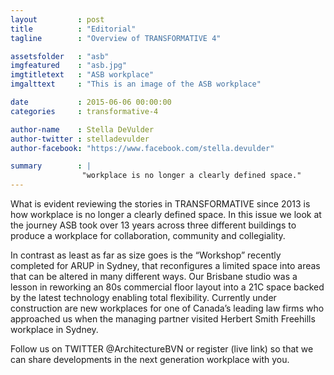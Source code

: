 ```yaml
---
layout         : post
title          : "Editorial"
tagline        : "Overview of TRANSFORMATIVE 4"

assetsfolder   : "asb"
imgfeatured    : "asb.jpg"
imgtitletext   : "ASB workplace"
imgalttext     : "This is an image of the ASB workplace"

date           : 2015-06-06 00:00:00
categories     : transformative-4

author-name    : Stella DeVulder
author-twitter : stelladevulder
author-facebook: "https://www.facebook.com/stella.devulder"

summary        : |
                "workplace is no longer a clearly defined space."
---
```


What is evident reviewing the stories in TRANSFORMATIVE since 2013 is how workplace is no longer a clearly defined space.  In this issue we look at the journey ASB took over 13 years across three different buildings to produce a workplace for collaboration, community and collegiality. 

In contrast as least as far as size goes is the “Workshop” recently completed for ARUP in Sydney, that reconfigures a limited space into areas that can be altered in many different ways.  Our Brisbane studio was a lesson in reworking an 80s commercial floor layout into a 21C space backed by the latest technology enabling total flexibility. Currently under construction are new workplaces for one of Canada’s leading law firms who approached us when the managing partner visited Herbert Smith Freehills workplace in Sydney. 


Follow us on TWITTER @ArchitectureBVN or register (live link) so that we can share developments in the next generation workplace with you.


